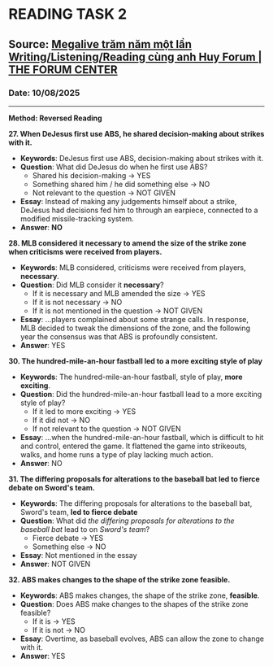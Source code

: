 # READING TASK 2

## Source: [Megalive trăm năm một lần Writing/Listening/Reading cùng anh Huy Forum | THE FORUM CENTER](https://www.youtube.com/watch?v=fypwWqPlEg8)

### Date: 10/08/2025
---

**Method: Reversed Reading**

**27. When DeJesus first use ABS, he shared decision-making about strikes with it.**
- **Keywords**: DeJesus first use ABS, decision-making about strikes with it.
- **Question**: What did DeJesus do when he first use ABS?
  - Shared his decision-making -> YES
  - Something shared him / he did something else -> NO
  - Not relevant to the question -> NOT GIVEN
- **Essay**: Instead of making any judgements himself about a strike, DeJesus had decisions fed him to through an earpiece, connected to a modified missile-tracking system.
- **Answer**: **NO**

**28. MLB considered it necessary to amend the size of the strike zone when criticisms were received from players.**
- **Keywords**: MLB considered, criticisms were received from players, **necessary**.
- **Question**: Did MLB consider it **necessary**?
  - If it is necessary and MLB amended the size -> YES 
  - If it is not necessary -> NO
  - If it is not mentioned in the question -> NOT GIVEN
- **Essay**: ...players complained about some strange calls. In response, MLB decided to tweak the dimensions of the zone, and the following year the consensus was that ABS is profoundly consistent.
- **Answer**: YES

**30. The hundred-mile-an-hour fastball led to a more exciting style of play**
- **Keywords**: The hundred-mile-an-hour fastball, style of play, **more exciting**.
- **Question**: Did the hundred-mile-an-hour fastball lead to a more exciting style of play?
  - If it led to more exciting -> YES
  - If it did not -> NO
  - If not relevant to the question -> NOT GIVEN
- **Essay**: ...when the hundred-mile-an-hour fastball, which is difficult to hit and control, entered the game. It flattened the game into strikeouts, walks, and home runs a type of play lacking much action.
- **Answer**: NO
  
**31. The differing proposals for alterations to the baseball bat led to fierce debate on Sword's team.**
- **Keywords**: The differing proposals for alterations to the baseball bat, Sword's team, **led to fierce debate**
- **Question**: What did *the differing proposals for alterations to the baseball bat* lead to on *Sword's team*?
  - Fierce debate -> YES
  - Something else -> NO
- **Essay**: Not mentioned in the essay
- **Answer**: NOT GIVEN

**32. ABS makes changes to the shape of the strike zone feasible.**
- **Keywords**: ABS makes changes, the shape of the strike zone, **feasible**.
- **Question**: Does ABS make changes to the shapes of the strike zone feasible?
  - If it is -> YES
  - If it is not -> NO 
- **Essay**: Overtime, as baseball evolves, ABS can allow the zone to change with it.
- **Answer**: YES
